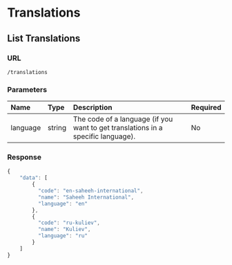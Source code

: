 # Translations

## List Translations

### URL

```text
/translations
```

### Parameters

| Name | Type | Description | Required |
| :--- | :--- | :--- | :--- |
| language | string | The code of a language \(if you want to get translations in a specific language\). | No |

### Response

```javascript
{
    "data": [
        {
          "code": "en-saheeh-international",
          "name": "Saheeh International",
          "language": "en"
        },
        {
          "code": "ru-kuliev",
          "name": "Kuliev",
          "language": "ru"
        }
    ]
}
```

